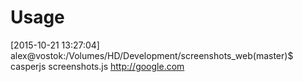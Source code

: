 Usage
=====

[2015-10-21 13:27:04] alex@vostok:/Volumes/HD/Development/screenshots_web(master)$ casperjs screenshots.js http://google.com
